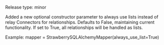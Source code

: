 Release type: minor

Added a new optional constructor parameter to always use lists instead of relay Connectors for relationships. Defaults to False, maintaining current functionality. If set to True, all relationships will be handled as lists.

Example:
mapper = StrawberrySQLAlchemyMapper(always_use_list=True)
